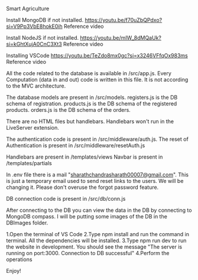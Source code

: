 Smart Agriculture

Install MongoDB if not installed.
https://youtu.be/f70uZbQPdxo?si=V9Pp3VbE8hokE0ih  Reference video

Install NodeJS if not installed. 
https://youtu.be/mIW_8dMQaUk?si=kGhtXujA0CnC3Xt3 Reference video

Installing VSCode
https://youtu.be/TeZdo8mx0gc?si=x3246VFfqOx983ms Reference video

All the code related to the database is available in /src/app.js. Every Computation (data in and out) code is written in this file. It is not according to the MVC architecture.

The database models are present in /src/models. registers.js is the DB schema of registration. products.js is the DB schema of the registered products. orders.js is the DB schema of the orders.

There are no HTML files but handlebars. Handlebars won't run in the LiveServer extension.

The authentication code is present in /src/middleware/auth.js. The reset of Authentication is present in /src/middleware/resetAuth.js

Handlebars are present in /templates/views
Navbar is present in /templates/partials

In .env file there is a mail "sharathchandrasharath00007@gmail.com". This is just a temporary email used to send reset links to the users. We will be changing it. Please don't overuse the forgot password feature.


DB connection code is present in /src/db/conn.js

After connecting to the DB you can view the data in the DB by connecting to MongoDB compass.
I will be putting some images of the DB in the DBImages folder.



1.Open the terminal of VS Code
2.Type npm install and run the command in terminal. All the dependencies will be installed.
3.Type npm run dev to run the website in development. You should see the message "The server is running on port:3000. Connection to DB successful"
4.Perform the operations

Enjoy!